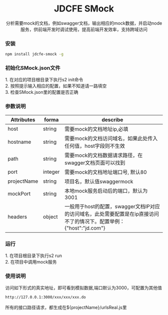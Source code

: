 <div align="center">
  <h1>JDCFE SMock</h1>
  <p>分析需要mock的文档，例如swagger文档，输出相应的mock数据，并启动node服务，供前端开发时调试使用，提高前端开发效率，支持跨域访问</p>
</div>

### 安装

```bash
npm install jdcfe-smock -g
```

### 初始化SMock.json文件

<p>
1. 在对应的项目根目录下执行s2 init命令<br>
2. 按照提示输入相应的配置，如果不知道请一路填空<br>
3. 检查SMock.json里的配置是否正确<br>
</p>

### 参数说明

|Attributes|forma|describe
|---|---|---|
|host| string| 需要mock的文档地址ip,必填
|hostname|string| 需要mock的文档访问域名，如果此处传入任何值，host字段则不生效
|path|string| 需要mock的文档数据请求路径，在swagger文档页面可以找到
|port| integer| 需要mock的文档地址端口号, 默认80
|projectName| string| 项目名，默认值swaggermock
|mockPort| string| 本地mock服务启动后的端口，默认为3001
|headers| object| 一般用于host的配置，swagger文档IP对应的访问域名，此处需要配置是在ip直接访问不了的情况下。配置举例：{"host":"jd.com"}


### 运行

<p>
1. 在项目根目录下执行s2 run<br>
2. 在项目中调用mock服务<br>
</p>

### 使用说明

<p>
访问如下形式的真实地址，即可看到模拟数据,端口默认为3000，可配置为其他值
</p>

```bash
http://127.0.0.1:3000/xxx/xxx/xxx.do
```

<p>
所有的接口路径请求，都生成在${projectName}/urlsReal.js里
</p>

